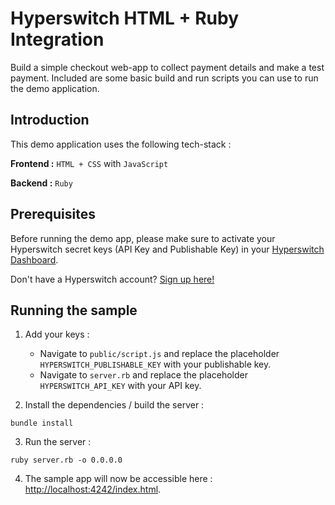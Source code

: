 # Hyperswitch HTML + Ruby Integration

Build a simple checkout web-app to collect payment details and make a test payment. Included are some basic build and run scripts you can use to run the demo application.

## Introduction

This demo application uses the following tech-stack :

**Frontend :** `HTML + CSS` with `JavaScript`

**Backend :** `Ruby`  

## Prerequisites

Before running the demo app, please make sure to activate your Hyperswitch secret keys (API Key and Publishable Key) in your [Hyperswitch Dashboard](https://app.hyperswitch.io/developers). 

Don't have a Hyperswitch account? [Sign up here!](https://app.hyperswitch.io/register) 

## Running the sample

1. Add your keys :
    - Navigate to `public/script.js` and replace the placeholder `HYPERSWITCH_PUBLISHABLE_KEY` with your publishable key.
    - Navigate to `server.rb` and replace the placeholder `HYPERSWITCH_API_KEY` with your API key.

2. Install the dependencies / build the server :
~~~
bundle install
~~~

3. Run the server :
~~~
ruby server.rb -o 0.0.0.0
~~~

4. The sample app will now be accessible here : [http://localhost:4242/index.html](http://localhost:4242/index.html).
